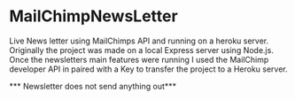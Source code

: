 # MailChimpNewsLetter
Live News letter using MailChimps API and running on a heroku server.
Originally the project was made on a local Express server using Node.js.
Once the newsletters main features were running I used the MailChimp developer API in paired with a Key to transfer the project to a Heroku server.

*** Newsletter does not send anything out***
